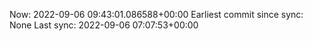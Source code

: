 Now: 2022-09-06 09:43:01.086588+00:00 Earliest commit since sync: None Last sync: 2022-09-06 07:07:53+00:00
